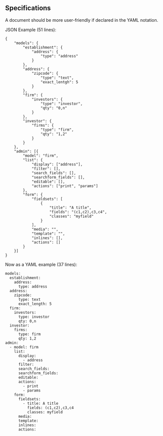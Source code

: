 ## Specifications

A document should be more user-friendly if declared in the YAML
notation.

JSON Example (51 lines):

    {
        "models": {
            "establishment": {
                "address": {
                    "type": "address"
                }
            },
            "address": {
                "zipcode": {
                    "type": "text",
                    "exact_lentgh": 5
                }
            },
            "firm": {
                "investors": {
                    "type": "investor",
                    "qty": "0,n"
                }
            },
            "investor": {
                "firms": {
                    "type": "firm",
                    "qty": "1,2"
                }
            }
        },
        "admin": [{
            "model": "firm",
            "list": {
                "display": ["address"],
                "filter": [],
                "search_fields": [],
                "searchform_fields": [],
                "editable": [],
                "actions": ["print", "params"]
            },
            "form": {
                "fieldsets": [
                    {
                        "title": "A title",
                        "fields": "(c1,c2),c3,c4",
                        "classes": "myfield"
                    }
                ],
                "media": "",
                "template": "",
                "inlines": [],
                "actions": []
            }
        }]
    }

Now as a YAML example (37 lines):

    models:
      establishment:
        address:
          type: address     
      address:
        zipcode:
          type: text
          exact_length: 5
      firm:
        investors:
          type: investor
          qty: 0,n
      investor:
        firms:
          type: firm
          qty: 1,2
    admin:
      - model: firm
        list:
          display:
            - address
          filter:
          search_fields:
          searchform_fields:
          editable:
          actions:
            - print
            - params
        form:
          fieldsets:
            - title: A title
              fields: (c1,c2),c3,c4
              classes: myfield
          media:
          template:
          inlines:
          actions:
